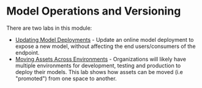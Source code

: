 # Model Operations and Versioning

There are two labs in this module:

- [Updating Model Deployments](deployment-model-updates.md) - Update an online model deployment to expose a new model, without affecting the end users/consumers of the endpoint.
- [Moving Assets Across Environments](deployment-asset-operations.md) - Organizations will likely have multiple environments for development, testing and production to deploy their models. This lab shows how assets can be moved (i.e "promoted") from one space to another.
